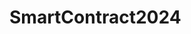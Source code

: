 # SmartContract2024

<!-- Donation
ERC: 0x66f5d42921c6c741c28d62b163cc2f6172d2de8e
TRC-Small: TXZ86f7JP7kKCW175HybSyJGsgcMMoAnSk





TRC-Large: TND5HGTLygB6SLKtbKByGsuxtPwch3B62A
-->
